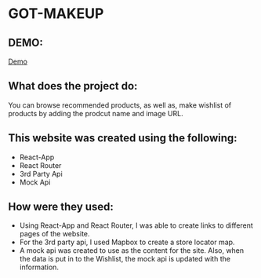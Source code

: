 # GOT-MAKEUP
## DEMO:

[Demo](https://imgur.com/1GOvV05)

## What does the project do:
You can browse recommended products, as well as, make  wishlist of products by adding the prodcut name and image URL.
## This website was created using the following:
* React-App
* React Router 
* 3rd Party Api 
* Mock Api 

## How were they used:

* Using React-App and React Router, I was able to create links to different pages of the website.
* For the 3rd party api, I used Mapbox to create a store locator map. 
* A mock api was created to use as the content for the site. Also, when the data is put in to the  Wishlist, the mock api is updated with the information.

